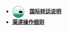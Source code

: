 - <img src="images/logo.png" width="31px;" align=center />　**[国际转运说明](/README.md)**
- **<font>[渠道操作细则](/requirement/README.md)</font>**

